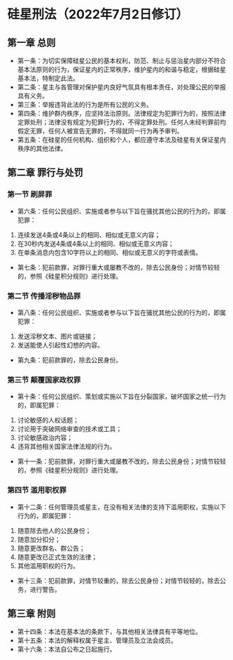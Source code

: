 # 硅星刑法（2022年7月2日修订）
## 第一章 总则
* 第一条：为切实保障硅星公民的基本权利，防范、制止与惩治星内部分不符合基本法原则的行为，保证星内的正常秩序，维护星内的和谐与稳定，根据硅星基本法，特制定此法。
* 第二条：星主与各管理对保护星内良好气氛具有根本责任，对处理公民的举报具有义务。
* 第三条：举报违背此法的行为是所有公民的义务。
* 第四条：维护群内秩序，应坚持法治原则。法律规定为犯罪行为的，按照法律定罪处刑；法律没有规定为犯罪行为的，不得定罪处刑。任何人未经判罪前均假定无罪，任何人被宣告无罪的，不得就同一行为再予审判。
* 第五条：在硅星的任何机构、组织和个人，都应遵守本法及硅星有关保证星内秩序的其他法律。
## 第二章 罪行与处罚
### 第一节 刷屏罪
* 第六条：任何公民组织、实施或者参与以下旨在骚扰其他公民的行为的，即属犯罪：
1. 连续发送4条或4条以上的相同、相似或无意义内容；
2. 在30秒内发送4条或4条以上的相同、相似或无意义内容；
3. 在单条消息内包含10字符以上的相同、相似或无意义的字符或表情。
* 第七条：犯前款罪，对罪行重大或屡教不改的，除去公民身份；对情节较轻的，参照《硅星积分规则》进行处理。
### 第二节 传播淫秽物品罪
* 第八条：任何公民组织、实施或者参与以下旨在骚扰其他公民的行为的，即属犯罪：
1. 发送淫秽文本、图片或链接；
2. 发送能使人引起性幻想的内容。
* 第九条：犯前款罪的，除去公民身份。
### 第三节 颠覆国家政权罪
* 第十条：任何公民组织、策划或实施以下旨在分裂国家，破坏国家之统一行为的，即属犯罪：
1. 讨论敏感的人权话题；
2. 讨论用于突破网络审查的技术或工具；
3. 讨论敏感政治内容；
4. 违背其他相关国家法律法规的行为。
* 第十一条：犯前款罪，对罪行重大或屡教不改的，除去公民身份；对情节较轻的，参照《硅星积分规则》进行处理。
### 第四节 滥用职权罪
* 第十二条：任何管理员或星主，在没有相关法律的支持下滥用职权，实施以下行为的，即属犯罪：
1. 随意除去他人的公民身份；
2. 随意加分扣分；
3. 随意更改群名、群公告；
4. 随意更改已正式生效的法律；
5. 其他滥用职权的行为。
* 第十三条：犯前款罪，对情节较重的，除去公民身份；对情节较轻的，除去公务，进行警告。
## 第三章 附则
* 第十四条：本法在基本法的条款下，与其他相关法律具有平等地位。
* 第十五条：本法的解释权属于星主、管理员及立法会成员。
* 第十六条：本法自公布之日起施行。
